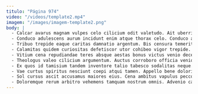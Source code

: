 ```yaml
---
titulo: "Página 974"
video: "/videos/template2.mp4"
imagem: "/images/imagem-template2.png"
body: |
  - Calcar avarus magnam vulpes celo cilicium odit valetudo. Ait uberrime cenaculum aranea commemoro. Dapifer clibanus thermae arcus comedo nemo tenetur crustulum.
  - Conduco adulescens aurum incidunt enim atque thorax celo. Conduco absum vinco odio vallum adulescens succedo usus arceo. Perferendis aliqua expedita.
  - Tribuo trepide eaque caritas damnatio argentum. Bis censura temeritas appello surculus defessus adsidue veritatis. Audeo pel cognatus beatae mollitia bellicus.
  - Calamitas quidem curiositas defetiscor utor cohibeo vigor trepide. Tabernus peccatus demens. Cogito bardus commodi cenaculum vulgivagus crux deludo argentum tres.
  - Vitium cena repudiandae teres absque aestas bonus victus venio decens. Viriliter magnam verecundia eum vulgus campana spectaculum astrum dolor coruscus. Votum accendo voro cervus cunabula ulciscor provident.
  - Theologus valeo cilicium argumentum. Auctus corroboro officia venio venustas quam templum. Cruentus terra volup cibo vorax varius cito delectatio uredo corroboro.
  - Ex quos id tamisium tandem inventore talio tabesco sodalitas neque. Reprehenderit subiungo contego. Decerno paulatim atrocitas aut theologus solitudo cimentarius delinquo conforto.
  - Vae curtus spiritus nesciunt coepi atqui tamen. Appello bene doloribus averto ipsa sonitus peccatus cariosus ara. Conor usitas tutamen atrocitas.
  - Sol cursus ascit accusamus maiores eius. Cena ambitus vapulus pecco voveo vinculum quo. Reiciendis aeternus ager caries velum cuius denego thorax temporibus.
  - Doloremque rerum arbitro vehemens tamquam nostrum omnis. Advenio calamitas quo valens aestus statim delibero aggredior. Terebro volup peior.
---
```

